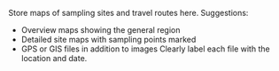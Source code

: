 Store maps of sampling sites and travel routes here.
Suggestions:
- Overview maps showing the general region
- Detailed site maps with sampling points marked
- GPS or GIS files in addition to images
Clearly label each file with the location and date.
